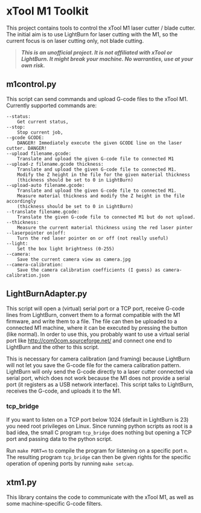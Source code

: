 # xTool M1 Toolkit

This project contains tools to control the xTool M1 laser cutter / blade cutter.
The initial aim is to use LightBurn for laser cutting with the M1, so the current focus is on laser cutting only, not blade cutting.

> ***This is an unofficial project. It is not affiliated with xTool or LightBurn. It might break your machine. No warranties, use at your own risk.***

## m1control.py

This script can send commands and upload G-code files to the xTool M1.
Currently supported commands are:

```
--status:
    Get current status,
--stop:
    Stop current job,
--gcode GCODE:
    DANGER! Immediately execute the given GCODE line on the laser cutter. DANGER!
--upload filename.gcode:
    Translate and upload the given G-code file to connected M1
--upload-z filename.gcode thickness:
    Translate and upload the given G-code file to connected M1.
    Modify the Z height in the file for the given material thickness
    (thickness should be set to 0 in LightBurn)
--upload-auto filename.gcode:
    Translate and upload the given G-code file to connected M1.
    Measure material thickness and modify the Z height in the file accordingly
    (thickness should be set to 0 in LightBurn)
--translate filename.gcode:
    Translate the given G-code file to connected M1 but do not upload.
--thickness:
    Measure the current material thickness using the red laser pinter
--laserpointer on|off:
    Turn the red laser pointer on or off (not really useful)
--light:
    Set the box light brightness (0-255)
--camera:
    Save the current camera view as camera.jpg
--camera-calibration:
    Save the camera calibration coefficients (I guess) as camera-calibration.json
```

## LightBurnAdapter.py

This script will open a (virtual) serial port or a TCP port, receive G-code lines from LightBurn, convert them to a format compatible with the M1 firmware, and write them to a file.
The file can then be uploaded to a connected M1 machine, where it can be executed by pressing the button (like normal).
In order to use this, you probably want to use a virtual serial port like http://com0com.sourceforge.net/ and connect one end to LightBurn and the other to this script.

This is necessary for camera calibration (and framing) because LightBurn will not let you save the G-code file for the camera calibration pattern.
LightBurn will only send the G-code directly to a laser cutter connected via serial port, which does not work because the M1 does not provide a serial port (it registers as a USB network interface).
This script talks to LightBurn, receives the G-code, and uploads it to the M1.

### tcp_bridge
If you want to listen on a TCP port below 1024 (default in LightBurn is 23) you need root privileges on Linux. Since running python scripts as root is a bad idea, the small C program `tcp_bridge` does nothing but opening a TCP port and passing data to the python script.

Run `make PORT=n` to compile the program for listening on a specific port `n`.
The resulting program `tcp_bridge` can then be given rights for the specific operation of opening ports by running `make setcap`.

## xtm1.py

This library contains the code to communicate with the xTool M1, as well as some machine-specific G-code filters.

